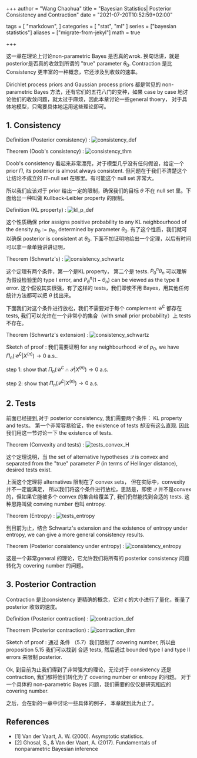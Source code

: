 +++
author = "Wang Chaohua"
title = "Bayesian Statistics| Posterior Consistency and Contraction"
date = "2021-07-20T10:52:59+02:00"

tags = [
    "markdown",
]
categories = [
    "stat",
    "ml"
]
series = ["bayesian statistics"]
aliases = ["migrate-from-jekyl"]
math = true

+++
<!-- # Bayesian Statistics| Posterior Consistency and Contraction -->

这一章在理论上讨论non-parametric Bayes 是否真的wrok. 换句话讲，就是posterior是否真的收敛到所谓的 "true" parameter $\theta_0$. Contraction 是比 Consistency 更丰富的一种概念，它还涉及到收敛的速率。

Dirichlet process priors and Gaussian process priors 都是常见的 non-parametric Bayes 方法，还有它们的五花八门的变种，如果 case by case 地讨论他们的收敛问题，就太过于麻烦，因此本章讨论一些general thoery， 对于具体地模型，只需要具体地运用这些理论即可。


## 1. Consistency 

Definition (Posterior consistency)
: ![consistency_def](/img_bayes_Rates/Consistency_1.PNG)


Theorem (Doob's consistency)
: ![consistency_thm](/img_bayes_Rates/Consistency_2.PNG)


Doob's consistency 看起来非常漂亮，对于模型几乎没有任何假设，给定一个prior $\Pi$, its posterior is almost always consistent. 但问题在于我们不清楚这个让结论不成立的 $\Pi-$null set 在哪里。有可能这个 null set 非常大。

所以我们应该对于 prior 给出一定的限制，确保我们的目标 $\theta$ 不在 null set 里。下面给出一种叫做 Kullback-Leibler property 的限制。

Definition (KL property)
: ![kl_p_def](/img_bayes_Rates/Consistency_3.PNG)

这个性质确保 prior assigns positive probability to any KL neighbourhood of the density $p_0:=p_{\theta_0}$ determined by parameter $\theta_0$. 有了这个性质，我们就可以确保 posterior is consistent at $\theta_0$. 下面不加证明地给出一个定理，以后有时间可以拿一章单独讲讲证明，

Theorem (Schwartz's)
: ![consistency_schwartz](/img_bayes_Rates/Consistency_4.PNG)

这个定理有两个条件，第一个是KL property， 第二个是 tests. $P_0^n\theta_n$ 可以理解为假设检验里的 type I error, and $P_\theta^n (1-\theta_n)$ can be viewed as the type II error. 这个假设其实很强，有了这样的 tests，我们即使不用 Bayes，用其他任何统计方法都可以把 $\theta$ 找出来。

下面我们对这个条件进行放松，我们不需要对于每个 complement $\mathcal{U}^\complement$ 都存在 tests, 我们可以允许在一个非常小的集合（with small prior probability）上 tests 不存在。


Theorem (Schwartz's extension)
: ![consistency_schwartz](/img_bayes_Rates/Consistency_5.PNG)

Sketch of proof
: 我们需要证明 for any neighbourhood $\mathcal{U}$ of $p_0$, we have $\Pi_n(\mathcal{U}^\complement|X^{(n)})\to 0$ a.s.. 

  step 1: show that $\Pi_n(\mathcal{U}^\complement\cap \mathcal{P}|X^{(n)})\to 0$ a.s. 

  step 2: show that $\Pi_n( \mathcal{P}^\complement|X^{(n)})\to 0$ a.s. 


## 2. Tests

前面已经提到,对于 posterior consistency, 我们需要两个条件： KL property and tests。 第一个非常容易验证，the existence of tests 却没有这么直观. 因此我们用这一节讨论一下 the existence of tests.


Theorem (Convexity and tests)
: ![tests_convex_H](/img_bayes_Rates/Consistency_6.PNG)

这个定理说明，当 the set of alternative hypotheses $\mathcal{Q}$ is convex and separated from the "true" parameter $P$ (in terms of Hellinger distance), desired tests exist.

上面这个定理将 alternatives 限制在了 convex sets， 但在实际中，convexity 并不一定能满足， 所以我们将这个条件进行放松，思路是，即使 $\mathcal{Q}$ 并不是convex的，但如果它能被多个 convex 的集合给覆盖了, 我们仍然能找到合适的 tests. 这种思路叫做 conving number 也叫 entropy.

Theorem (Entropy)
: ![tests_entropy](/img_bayes_Rates/Consistency_7.PNG)



到目前为止，结合 Schwartz's extension and the existence of entropy under entropy, we can give a more general consistency results.

Theorem (Posterior consistency under entropy)
: ![consistency_entropy](/img_bayes_Rates/Consistency_8.PNG)


这是一个非常general 的理论，它允许我们将所有的 posterior consistency 问题转化为 covering number 的问题。

## 3. Posterior Contraction

Contraction 是比consistency 更精确的概念，它对 $\epsilon$ 的大小进行了量化，衡量了 posterior 收敛的速度。

Definition (Posterior contraction)
: ![contraction_def](/img_bayes_Rates/Contraction_1.PNG)


Theorrem (Posterior contraction)
: ![contraction_thm](/img_bayes_Rates/Contraction_2.PNG)

Sketch of proof
: 通过 条件 （5.7）我们限制了 covering number, 所以由 proposition 5.15 我们可以找到 合适 tests, 然后通过 bounded type I and type II errors 来限制 posterior.



Ok, 到目前为止我们得到了非常强大的理论，无论对于 consistency 还是 contraction, 我们都将他们转化为了 covering number or entropy 的问题。 对于一个具体的 non-parametric Bayes 问题，我们需要的仅仅是研究相应的 covering number. 

之后，会在新的一章中讨论一些具体的例子， 本章就到此为止了。


## References

- [1] Van der Vaart, A. W. (2000). Asymptotic statistics.
- [2] Ghosal, S., & Van der Vaart, A. (2017). Fundamentals of nonparametric Bayesian inference